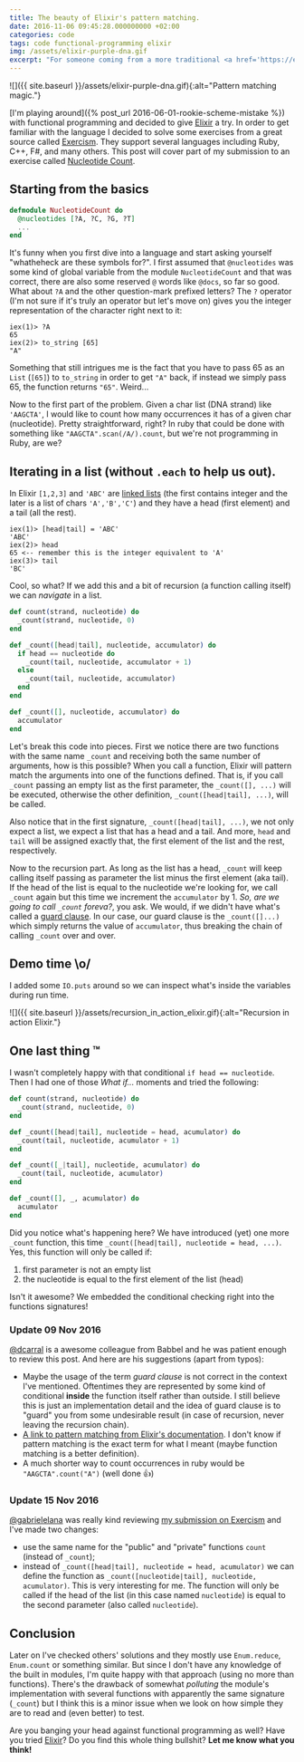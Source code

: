 ```yaml
---
title: The beauty of Elixir's pattern matching.
date: 2016-11-06 09:45:28.000000000 +02:00
categories: code
tags: code functional-programming elixir
img: /assets/elixir-purple-dna.gif
excerpt: "For someone coming from a more traditional <a href='https://en.wikipedia.org/wiki/Object-oriented_programming'>Object Oriented Programming</a> background, <a href='https://en.wikipedia.org/wiki/Functional_programming'>Functional Programming</a> might seem quite exotic. For me it looks really smart."
---
```


![]({{ site.baseurl }}/assets/elixir-purple-dna.gif){:alt="Pattern matching magic."}

[I'm playing around]({% post_url 2016-06-01-rookie-scheme-mistake %}) with functional programming and decided to give [Elixir](http://elixir-lang.org/) a try. In order to get familiar with the language I decided to solve some exercises from a great source called [Exercism](http://exercism.io/languages/elixir/about). They support several languages including Ruby, C++, F#, and many others. This post will cover part of my submission to an exercise called [Nucleotide Count](http://exercism.io/submissions/ad4fca9cc9294fed9cbefcacaa123c71).

## Starting from the basics

```elixir
defmodule NucleotideCount do
  @nucleotides [?A, ?C, ?G, ?T]
  ...
end
```

It's funny when you first dive into a language and start asking yourself "whatheheck are these symbols for?". I first assumed that `@nucleotides` was some kind of global variable from the module `NucleotideCount` and that was correct, there are also some reserved `@` words like `@docs`, so far so good. What about `?A` and the other question-mark prefixed letters? The `?` operator (I'm not sure if it's truly an operator but let's move on) gives you the integer representation of the character right next to it:

    iex(1)> ?A
    65
    iex(2)> to_string [65]
    "A"

Something that still intrigues me is the fact that you have to pass 65 as an `List` (`[65]`) to `to_string` in order to get `"A"` back, if instead we simply pass 65, the function returns `"65"`. Weird...

Now to the first part of the problem. Given a char list (DNA strand) like `'AAGCTA'`, I would like to count how many occurrences it has of a given char (nucleotide). Pretty straightforward, right? In ruby that could be done with something like `"AAGCTA".scan(/A/).count`, but we're not programming in Ruby, are we?

## Iterating in a list (without `.each` to help us out).

In Elixir `[1,2,3]` and `'ABC'` are [linked lists](http://elixir-lang.org/getting-started/basic-types.html#linked-lists) (the first contains integer and the later is a list of chars `'A','B','C'`) and they have a head (first element) and a tail (all the rest).

    iex(1)> [head|tail] = 'ABC'
    'ABC'
    iex(2)> head
    65 <-- remember this is the integer equivalent to 'A'
    iex(3)> tail
    'BC'

Cool, so what? If we add this and a bit of recursion (a function calling itself) we can *navigate* in a list.

```elixir
def count(strand, nucleotide) do
  _count(strand, nucleotide, 0)
end

def _count([head|tail], nucleotide, accumulator) do
  if head == nucleotide do
    _count(tail, nucleotide, accumulator + 1)
  else
    _count(tail, nucleotide, accumulator)
  end
end

def _count([], nucleotide, accumulator) do
  accumulator
end
```

Let's break this code into pieces. First we notice there are two functions with the same name `_count` and receiving both the same number of arguments, how is this possible? When you call a function, Elixir will pattern match the arguments into one of the functions defined. That is, if you call `_count` passing an empty list as the first parameter, the `_count([], ...)` will be executed, otherwise the other definition, `_count([head|tail], ...)`, will be called.

Also notice that in the first signature, `_count([head|tail], ...)`, we not only expect a list, we expect a list that has a head and a tail. And more, `head` and `tail` will be assigned exactly that, the first element of the list and the rest, respectively.

Now to the recursion part. As long as the list has a head, `_count` will keep calling itself passing as parameter the list minus the first element (aka tail). If the head of the list is equal to the nucleotide we're looking for, we call `_count` again but this time we increment the `accumulator` by 1. *So, are we going to call `_count` foreva?*, you ask. We would, if we didn't have what's called a [guard clause](https://en.wikipedia.org/wiki/Guard_(computer_science)). In our case, our guard clause is the `_count([]...)` which simply returns the value of `accumulator`, thus breaking the chain of calling `_count` over and over.

## Demo time \o/

I added some `IO.puts` around so we can inspect what's inside the variables during run time.

![]({{ site.baseurl }}/assets/recursion_in_action_elixir.gif){:alt="Recursion in action Elixir."}

## One last thing ™
I wasn't completely happy with that conditional `if head == nucleotide`. Then I had one of those *What if...* moments and tried the following:

```elixir
def count(strand, nucleotide) do
  _count(strand, nucleotide, 0)
end

def _count([head|tail], nucleotide = head, acumulator) do
  _count(tail, nucleotide, acumulator + 1)
end

def _count([_|tail], nucleotide, acumulator) do
  _count(tail, nucleotide, acumulator)
end

def _count([], _, acumulator) do
  acumulator
end
```

Did you notice what's happening here? We have introduced (yet) one more `_count` function, this time `_count([head|tail], nucleotide = head, ...)`. Yes, this function will only be called if:

1. first parameter is not an empty list
2. the nucleotide is equal to the first element of the list (head)

Isn't it awesome? We embedded the conditional checking right into the functions signatures!

### Update 09 Nov 2016
[@dcarral](https://github.com/dcarral) is a awesome colleague from Babbel and he was patient enough to review this post. And here are his suggestions (apart from typos):
* Maybe the usage of the term *guard clause* is not correct in the context I've mentioned. Oftentimes they are represented by some kind of conditional **inside** the function itself rather than outside. I still believe this is just an implementation detail and the idea of guard clause is to "guard" you from some undesirable result (in case of recursion, never leaving the recursion chain).
* [A link to pattern matching from Elixir's documentation](http://elixir-lang.org/crash-course.html#pattern-matching). I don't know if pattern matching is the exact term for what I meant (maybe function matching is a better definition).
* A much shorter way to count occurrences in ruby would be `"AAGCTA".count("A")` (well done 👍)

### Update 15 Nov 2016
[@gabrielelana](https://github.com/gabrielelana) was really kind reviewing [my submission on Exercism](http://exercism.io/submissions/ad4fca9cc9294fed9cbefcacaa123c71) and I've made two changes:
* use the same name for the "public" and "private" functions `count` (instead of `_count`);
* instead of `_count([head|tail], nucleotide = head, acumulator)` we can define the function as `_count([nucleotide|tail], nucleotide, acumulator)`. This is very interesting for me. The function will only be called if the head of the list (in this case named `nucleotide`) is equal to the second parameter (also called `nucleotide`).

## Conclusion

Later on I've checked others' solutions and they mostly use `Enum.reduce`, `Enum.count` or something similar. But since I don't have any knowledge of the built in modules, I'm quite happy with that approach (using no more than functions). There's the drawback of somewhat *polluting* the module's implementation with several functions with apparently the same signature (`_count`) but I think this is a minor issue when we look on how simple they are to read and (even better) to test.

Are you banging your head against functional programming as well? Have you tried [Elixir](http://elixir-lang.org/)? Do you find this whole thing bullshit? **Let me know what you think!**
